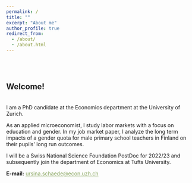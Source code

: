 ```yaml
---
permalink: /
title: ""
excerpt: "About me"
author_profile: true
redirect_from:
  - /about/
  - /about.html
---
```


<br/><br/>

## Welcome!

<br/>
I am a PhD candidate at the Economics department at the University of Zurich.

As an applied microeconomist, I study labor markets with a focus on education and gender. In my job market paper,
I analyze the long term impacts of a gender quota for male primary school teachers in Finland on their pupils' long run outcomes.


I will be a Swiss National Science Foundation PostDoc for 2022/23 and subsequently join the department of Economics at Tufts University.
<br/>

**E-mail:** [<span style="color:#8AA761; text-decoration: underline">ursina.schaede@econ.uzh.ch</span>](ursina.schaede@econ.uzh.ch)
<br/>
<br/>
<br/>

<!-- I am part of a great cohort of job market candidates at the University of Zurich, and you can find more about my colleagues' research [<span style="color:#8AA761; text-decoration: underline">here</span>](https://www.econ.uzh.ch/en/study/phd/zurichgse/jobmarketcandidates.html). -->
